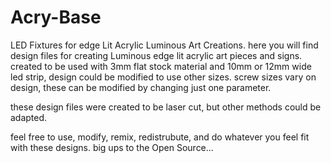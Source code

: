 # Acry-Base
LED Fixtures for edge Lit Acrylic Luminous Art Creations.
here you will find design files for creating Luminous edge lit acrylic art pieces and signs.
created to be used with 3mm flat stock material and 10mm or 12mm wide led strip, design could be modified to use other sizes.
screw sizes vary on design, these can be modified by changing just one parameter.

these design files were created to be laser cut, but other methods could be adapted.

feel free to use, modify, remix, redistrubute, and do whatever you feel fit with these designs.
big ups to the Open Source...


